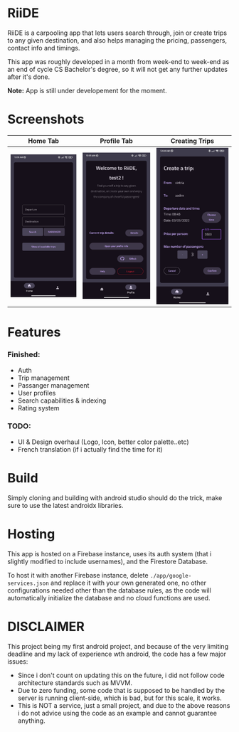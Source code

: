 # RiiDE
RiiDE is a carpooling app that lets users search through, join or create trips to any given destination, and also helps managing the pricing, passengers, contact info and timings.

This app was roughly developed in a month from week-end to week-end as an end of cycle CS Bachelor's degree, so it will not get any further updates after it's done.

**Note:** App is still under developement for the moment.

# Screenshots
|Home Tab|Profile Tab|Creating Trips|
|---|---|---|
|![screenshot0](./screenshots/screenshot0.jpg)|![screenshot1](./screenshots/screenshot1.jpg)|![screenshot2](./screenshots/screenshot2.jpg)|

# Features
### Finished:
- Auth
- Trip management
- Passanger management
- User profiles
- Search capabilities & indexing
- Rating system
### TODO:
- UI & Design overhaul (Logo, Icon, better color palette..etc)
- French translation (if i actually find the time for it)

# Build
Simply cloning and building with android studio should do the trick, make sure to use the latest androidx libraries.

# Hosting
This app is hosted on a Firebase instance, uses its auth system (that i slightly modified to include usernames), and the Firestore Database.

To host it with another Firebase instance, delete `./app/google-services.json` and replace it with your own generated one, no other configurations needed other than the database rules, as the code will automatically initialize the database and no cloud functions are used.

# DISCLAIMER
This project being my first android project, and because of the very limiting deadline and my lack of experience wth android, the code has a few major issues:
- Since i don't count on updating this on the future, i did not follow code architecture standards such as MVVM.
- Due to zero funding, some code that is supposed to be handled by the server is running client-side, which is bad, but for this scale, it works.
- This is NOT a service, just a small project, and due to the above reasons i do not advice using the code as an example and cannot guarantee anything.
